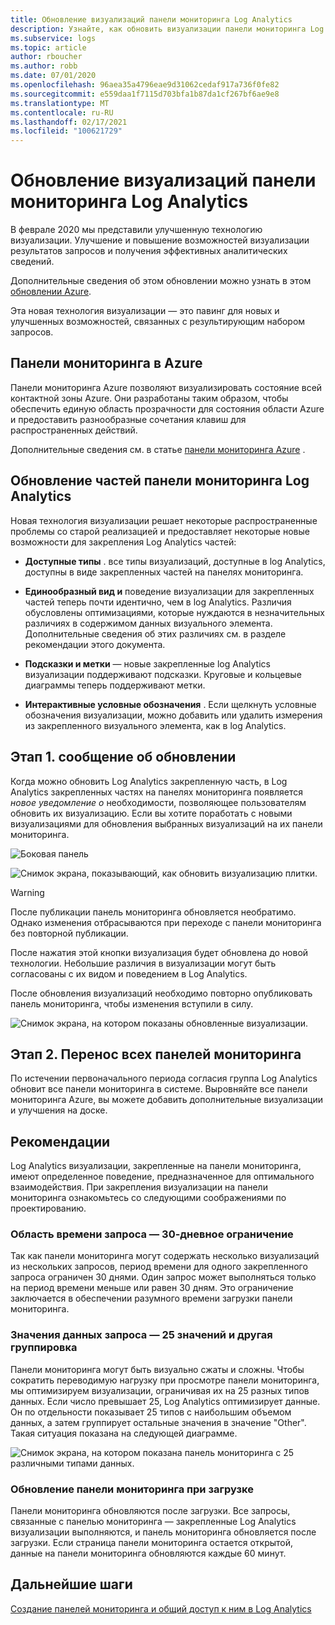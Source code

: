 ```yaml
---
title: Обновление визуализаций панели мониторинга Log Analytics
description: Узнайте, как обновить визуализации панели мониторинга Log Analytics с помощью запросов, которые могут предоставить эффективные аналитические данные.
ms.subservice: logs
ms.topic: article
author: rboucher
ms.author: robb
ms.date: 07/01/2020
ms.openlocfilehash: 96aea35a4796eae9d31062cedaf917a736f0fe82
ms.sourcegitcommit: e559daa1f7115d703bfa1b87da1cf267bf6ae9e8
ms.translationtype: MT
ms.contentlocale: ru-RU
ms.lasthandoff: 02/17/2021
ms.locfileid: "100621729"
---
```

# <a name="upgrading-your-log-analytics-dashboard-visualizations"></a>Обновление визуализаций панели мониторинга Log Analytics

В феврале 2020 мы представили улучшенную технологию визуализации. Улучшение и повышение возможностей визуализации результатов запросов и получения эффективных аналитических сведений. 

Дополнительные сведения об этом обновлении можно узнать в этом [обновлении Azure](https://azure.microsoft.com/updates/azure-monitor-log-analytics-upgraded-results-visualization/). 

Эта новая технология визуализации — это павинг для новых и улучшенных возможностей, связанных с результирующим набором запросов. 

## <a name="dashboards-in-azure"></a>Панели мониторинга в Azure

Панели мониторинга Azure позволяют визуализировать состояние всей контактной зоны Azure. Они разработаны таким образом, чтобы обеспечить единую область прозрачности для состояния области Azure и предоставить разнообразные сочетания клавиш для распространенных действий. 

Дополнительные сведения см. в статье [панели мониторинга Azure](../../azure-portal/azure-portal-dashboards.md) .


## <a name="upgrading-log-analytics-dashboard-parts"></a>Обновление частей панели мониторинга Log Analytics

Новая технология визуализации решает некоторые распространенные проблемы со старой реализацией и предоставляет некоторые новые возможности для закрепления Log Analytics частей: 

- **Доступные типы** . все типы визуализаций, доступные в log Analytics, доступны в виде закрепленных частей на панелях мониторинга.

- **Единообразный вид и** поведение визуализации для закрепленных частей теперь почти идентично, чем в log Analytics. Различия обусловлены оптимизациями, которые нуждаются в незначительных различиях в содержимом данных визуального элемента. Дополнительные сведения об этих различиях см. в разделе рекомендации этого документа.

- **Подсказки и метки** — новые закрепленные log Analytics визуализации поддерживают подсказки. Круговые и кольцевые диаграммы теперь поддерживают метки.

- **Интерактивные условные обозначения** . Если щелкнуть условные обозначения визуализации, можно добавить или удалить измерения из закрепленного визуального элемента, как в log Analytics.

## <a name="stage-1---opt-in-upgrade-message"></a>Этап 1. сообщение об обновлении

Когда можно обновить Log Analytics закрепленную часть, в Log Analytics закрепленных частях на панелях мониторинга появляется *новое уведомление о* необходимости, позволяющее пользователям обновить их визуализацию. Если вы хотите поработать с новыми визуализациями для обновления выбранных визуализаций на их панели мониторинга.

 
![Боковая панель](media/dashboard-upgrade/update-message-1.png)
 
![Снимок экрана, показывающий, как обновить визуализацию плитки.](media/dashboard-upgrade/update-message-2.png)

> [!WARNING]
> После публикации панель мониторинга обновляется необратимо. Однако изменения отбрасываются при переходе с панели мониторинга без повторной публикации.  

После нажатия этой кнопки визуализация будет обновлена до новой технологии. Небольшие различия в визуализации могут быть согласованы с их видом и поведением в Log Analytics.

После обновления визуализаций необходимо повторно опубликовать панель мониторинга, чтобы изменения вступили в силу.

![Снимок экрана, на котором показаны обновленные визуализации.](media/dashboard-upgrade/update-message-3.png)

## <a name="stage-2---migration-of-all-dashboards"></a>Этап 2. Перенос всех панелей мониторинга

По истечении первоначального периода согласия группа Log Analytics обновит все панели мониторинга в системе. Выровняйте все панели мониторинга Azure, вы можете добавить дополнительные визуализации и улучшения на доске.

## <a name="considerations"></a>Рекомендации

Log Analytics визуализации, закрепленные на панели мониторинга, имеют определенное поведение, предназначенное для оптимального взаимодействия. При закрепления визуализации на панели мониторинга ознакомьтесь со следующими соображениями по проектированию.

### <a name="query-time-scope---30-day-limit"></a>Область времени запроса — 30-дневное ограничение

Так как панели мониторинга могут содержать несколько визуализаций из нескольких запросов, период времени для одного закрепленного запроса ограничен 30 днями. Один запрос может выполняться только на период времени меньше или равен 30 дням. Это ограничение заключается в обеспечении разумного времени загрузки панели мониторинга.

### <a name="query-data-values---25-values-and-other-grouping"></a>Значения данных запроса — 25 значений и другая группировка

Панели мониторинга могут быть визуально сжаты и сложны. Чтобы сократить переводимую нагрузку при просмотре панели мониторинга, мы оптимизируем визуализации, ограничивая их на 25 разных типов данных. Если число превышает 25, Log Analytics оптимизирует данные. Он по отдельности показывает 25 типов с наибольшим объемом данных, а затем группирует остальные значения в значение "Other". Такая ситуация показана на следующей диаграмме.  

![Снимок экрана, на котором показана панель мониторинга с 25 различными типами данных.](media/dashboard-upgrade/values-25-limit.png)

### <a name="dashboard-refresh-on-load"></a>Обновление панели мониторинга при загрузке

Панели мониторинга обновляются после загрузки. Все запросы, связанные с панелью мониторинга — закрепленные Log Analytics визуализации выполняются, и панель мониторинга обновляется после загрузки. Если страница панели мониторинга остается открытой, данные на панели мониторинга обновляются каждые 60 минут.

## <a name="next-steps"></a>Дальнейшие шаги

[Создание панелей мониторинга и общий доступ к ним в Log Analytics](../learn/tutorial-logs-dashboards.md)
